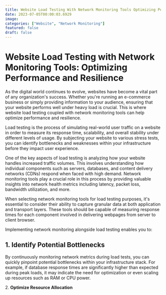 ```yaml
---
title: Website Load Testing With Network Monitoring Tools Optimizing Performance And Resilience
date: 2023-07-05T00:00:03.6929
image: 
categories: ["Website", "Network Monitoring"]
featured: false
draft: false
---
```

# Website Load Testing with Network Monitoring Tools: Optimizing Performance and Resilience 

As the digital world continues to evolve, websites have become a vital part of any organization's success. Whether you're running an e-commerce business or simply providing information to your audience, ensuring that your website performs well under heavy load is crucial. This is where website load testing coupled with network monitoring tools can help optimize performance and resilience.

Load testing is the process of simulating real-world user traffic on a website in order to measure its response time, scalability, and overall stability under different levels of usage. By subjecting your website to various stress tests, you can identify bottlenecks and weaknesses within your infrastructure before they impact user experience.

One of the key aspects of load testing is analyzing how your website handles increased traffic volumes. This involves understanding how individual components such as servers, databases, and content delivery networks (CDNs) respond when faced with high demand. Network monitoring tools play a crucial role in this process by providing valuable insights into network health metrics including latency, packet loss, bandwidth utilization, and more.

When selecting network monitoring tools for load testing purposes, it's essential to consider their ability to capture granular data at both application and transport layers. These tools should be capable of measuring response times for each component involved in delivering webpages from server to client browser.

Implementing network monitoring alongside load testing enables you to:

## 1. Identify Potential Bottlenecks

By continuously monitoring network metrics during load tests, you can quickly pinpoint potential bottlenecks within your infrastructure stack. For example, if database response times are significantly higher than expected during peak loads, it may indicate the need for optimization or even scaling up resources such as RAM or CPU power.

2\. **Optimize Resource Allocation**